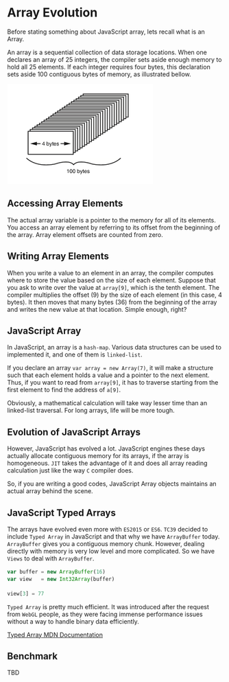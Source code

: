 # Array Evolution

Before stating something about JavaScript array, lets recall what is an Array.

An array is a sequential collection of data storage locations. When one declares an array of 25 integers, the
 compiler sets aside enough memory to hold all 25 elements. If each integer requires four bytes, this declaration sets 
 aside 100 contiguous bytes of memory, as illustrated bellow.
 
![Declaring an array](https://github.com/AlbertHambardzumyan/all-about-node/blob/master/doc/declaring-an-array.png "Declaring an array")
 
 
## Accessing Array Elements

The actual array variable is a pointer to the memory for all of its elements.
You access an array element by referring to its offset from the beginning of the array. Array element offsets are 
 counted from zero.


## Writing Array Elements

When you write a value to an element in an array, the compiler computes where to store the value based on the size of 
 each element. Suppose that you ask to write over the value at `array[9]`, which is the tenth element. The compiler 
 multiplies the offset (9) by the size of each element (in this case, 4 bytes). It then moves that many bytes (36) from 
 the beginning of the array and writes the new value at that location. Simple enough, right?
 
 
## JavaScript Array

In JavaScript, an array is a `hash-map`. Various data structures can be used to implemented it, and one of them is 
 `linked-list`. 
 
If you declare an array `var array = new Array(7)`, it will make a structure such that each element holds a value and a 
 pointer to the next element. Thus, if you want to read from `array[9]`, it has to traverse starting from the first 
 element to find the address of `a[9]`.

Obviously, a mathematical calculation will take way lesser time than an linked-list traversal. For long arrays, life 
 will be more tough.


## Evolution of JavaScript Arrays

However, JavaScript has evolved a lot.
JavaScript engines these days actually allocate contiguous memory for its arrays, if the array is homogeneous. `JIT` 
 takes the advantage of it and does all array reading calculation just like the way `C` 
 compiler does. 

So, if you are writing a good codes, JavaScript Array objects maintains an actual array behind the scene.


## JavaScript Typed Arrays

The arrays have evolved even more with `ES2015` or `ES6`. `TC39` decided to include `Typed Array` in JavaScript and 
 that why we have `ArrayBuffer` today. 
`ArrayBuffer` gives you a contiguous memory chunk. However, dealing directly with memory is very low level and more 
 complicated. So we have `Views` to deal with `ArrayBuffer`.
 
```javascript
var buffer = new ArrayBuffer(16)
var view   = new Int32Array(buffer)

view[3] = 77
```

`Typed Array` is pretty much efficient. It was introduced after the request from `WebGL` people, as they were facing 
 immense performance issues without a way to handle binary data efficiently. 

[Typed Array MDN Documentation](https://developer.mozilla.org/en-US/docs/Web/JavaScript/Typed_arrays)


## Benchmark

TBD
